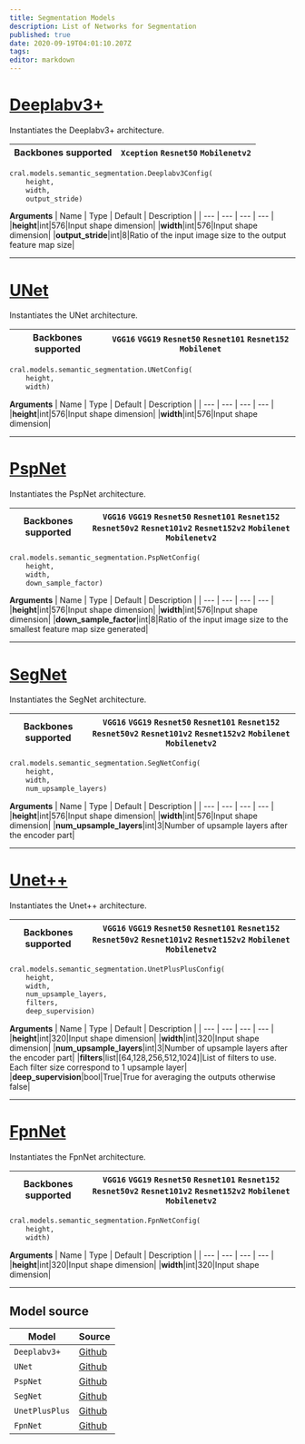 ```yaml
---
title: Segmentation Models
description: List of Networks for Segmentation
published: true
date: 2020-09-19T04:01:10.207Z
tags: 
editor: markdown
---
```


# [Deeplabv3+](https://arxiv.org/pdf/1802.02611.pdf)
Instantiates the Deeplabv3+ architecture. 

| Backbones supported | `Xception` `Resnet50` `Mobilenetv2` |
| -- | --| 

```py
cral.models.semantic_segmentation.Deeplabv3Config(
    height, 
    width, 
    output_stride)
```
**Arguments**
| Name                  | Type        | Default     | Description                            |
| --- | --- | --- | --- |
|**height**|int|576|Input shape dimension|
|**width**|int|576|Input shape dimension|
|**output_stride**|int|8|Ratio of the input image size to the output feature map size|


---

# [UNet](https://arxiv.org/pdf/1505.04597.pdf)
Instantiates the UNet architecture. 

| Backbones supported | `VGG16` `VGG19` `Resnet50` `Resnet101` `Resnet152` `Mobilenet` |
| -- | --| 

```py
cral.models.semantic_segmentation.UNetConfig(
    height, 
    width)
```
**Arguments**
| Name                  | Type        | Default     | Description                            |
| --- | --- | --- | --- |
|**height**|int|576|Input shape dimension|
|**width**|int|576|Input shape dimension|

---

# [PspNet](https://arxiv.org/pdf/1612.01105.pdf)
Instantiates the PspNet architecture. 

| Backbones supported | `VGG16` `VGG19` `Resnet50` `Resnet101` `Resnet152` `Resnet50v2` `Resnet101v2` `Resnet152v2` `Mobilenet` `Mobilenetv2`|
| -- | --| 

```py
cral.models.semantic_segmentation.PspNetConfig(
    height, 
    width, 
    down_sample_factor)
```
**Arguments**
| Name                  | Type        | Default     | Description                            |
| --- | --- | --- | --- |
|**height**|int|576|Input shape dimension|
|**width**|int|576|Input shape dimension|
|**down_sample_factor**|int|8|Ratio of the input image size to the smallest feature map size generated|


---

# [SegNet](https://arxiv.org/pdf/1511.00561.pdf)
Instantiates the SegNet architecture. 

| Backbones supported | `VGG16` `VGG19` `Resnet50` `Resnet101` `Resnet152` `Resnet50v2` `Resnet101v2` `Resnet152v2` `Mobilenet` `Mobilenetv2`|
| -- | --| 

```py
cral.models.semantic_segmentation.SegNetConfig(
    height, 
    width, 
    num_upsample_layers)
```
**Arguments**
| Name                  | Type        | Default     | Description                            |
| --- | --- | --- | --- |
|**height**|int|576|Input shape dimension|
|**width**|int|576|Input shape dimension|
|**num_upsample_layers**|int|3|Number of upsample layers after the encoder part|


---

# [Unet++](https://arxiv.org/abs/1807.10165)
Instantiates the Unet++ architecture. 

| Backbones supported | `VGG16` `VGG19` `Resnet50` `Resnet101` `Resnet152` `Resnet50v2` `Resnet101v2` `Resnet152v2` `Mobilenet` `Mobilenetv2`|
| -- | --| 

```py
cral.models.semantic_segmentation.UnetPlusPlusConfig(
    height, 
    width, 
    num_upsample_layers, 
    filters, 
    deep_supervision)
```
**Arguments**
| Name                  | Type        | Default     | Description                            |
| --- | --- | --- | --- |
|**height**|int|320|Input shape dimension|
|**width**|int|320|Input shape dimension|
|**num_upsample_layers**|int|3|Number of upsample layers after the encoder part|
|**filters**|list|[64,128,256,512,1024]|List of filters to use. Each filter size correspond to 1 upsample layer|
|**deep_supervision**|bool|True|True for averaging the outputs otherwise false|


---

# [FpnNet](https://openaccess.thecvf.com/content_cvpr_2018_workshops/papers/w4/Seferbekov_Feature_Pyramid_Network_CVPR_2018_paper.pdf)
Instantiates the FpnNet architecture. 

| Backbones supported | `VGG16` `VGG19` `Resnet50` `Resnet101` `Resnet152` `Resnet50v2` `Resnet101v2` `Resnet152v2` `Mobilenet` `Mobilenetv2`|
| -- | --| 

```py
cral.models.semantic_segmentation.FpnNetConfig(
    height, 
    width)
```
**Arguments**
| Name                  | Type        | Default     | Description                            |
| --- | --- | --- | --- |
|**height**|int|320|Input shape dimension|
|**width**|int|320|Input shape dimension|


---


## Model source
| Model | Source |
|---|---|
|`Deeplabv3+` |  [Github](https://github.com/bonlime/keras-deeplab-v3-plus) |
|`UNet` |  [Github](https://github.com/divamgupta/image-segmentation-keras) |
|`PspNet` |  [Github](https://github.com/divamgupta/image-segmentation-keras) |
|`SegNet` |  [Github](https://github.com/divamgupta/image-segmentation-keras) |
|`UnetPlusPlus` |  [Github](https://github.com/CarryHJR/Nested-UNet) |
|`FpnNet` |  [Github](https://github.com/qubvel/segmentation_models) |




